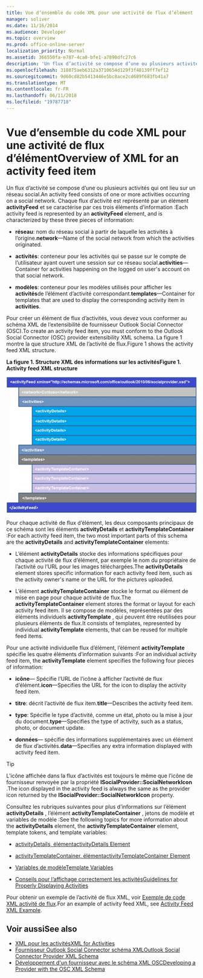 ```yaml
---
title: Vue d’ensemble du code XML pour une activité de flux d’élément
manager: soliver
ms.date: 11/16/2014
ms.audience: Developer
ms.topic: overview
ms.prod: office-online-server
localization_priority: Normal
ms.assetid: 366550fa-e787-4ca0-bfe1-a7890dfc27c6
description: 'Un flux d’activité se compose d’une ou plusieurs activités qui ont lieu sur un réseau social. Chaque flux d’activité est représenté par un élément activityFeed et se caractérise par ces trois éléments d’information :'
ms.openlocfilehash: 318875aeb6312a3710654d129f3f48139ff7ef12
ms.sourcegitcommit: 9d60cd82b5413446e5bc8ace2cd689f683fb41a7
ms.translationtype: MT
ms.contentlocale: fr-FR
ms.lasthandoff: 06/11/2018
ms.locfileid: "19787718"
---
```

# <a name="overview-of-xml-for-an-activity-feed-item"></a><span data-ttu-id="bbae9-104">Vue d’ensemble du code XML pour une activité de flux d’élément</span><span class="sxs-lookup"><span data-stu-id="bbae9-104">Overview of XML for an activity feed item</span></span>

<span data-ttu-id="bbae9-105">Un flux d’activité se compose d’une ou plusieurs activités qui ont lieu sur un réseau social.</span><span class="sxs-lookup"><span data-stu-id="bbae9-105">An activity feed consists of one or more activities occurring on a social network.</span></span> <span data-ttu-id="bbae9-106">Chaque flux d’activité est représenté par un élément **activityFeed** et se caractérise par ces trois éléments d’information :</span><span class="sxs-lookup"><span data-stu-id="bbae9-106">Each activity feed is represented by an **activityFeed** element, and is characterized by these three pieces of information:</span></span> 
  
- <span data-ttu-id="bbae9-107">**réseau**: nom du réseau social à partir de laquelle les activités à l’origine.</span><span class="sxs-lookup"><span data-stu-id="bbae9-107">**network**—Name of the social network from which the activities originated.</span></span>
    
- <span data-ttu-id="bbae9-108">**activités**: conteneur pour les activités qui se passe sur le compte de l’utilisateur ayant ouvert une session sur ce réseau social.</span><span class="sxs-lookup"><span data-stu-id="bbae9-108">**activities**—Container for activities happening on the logged on user's account on that social network.</span></span>
    
- <span data-ttu-id="bbae9-109">**modèles**: conteneur pour les modèles utilisés pour afficher les **activités**de l’élément d’activité correspondant.</span><span class="sxs-lookup"><span data-stu-id="bbae9-109">**templates**—Container for templates that are used to display the corresponding activity item in **activities**.</span></span>
    
<span data-ttu-id="bbae9-110">Pour créer un élément de flux d’activités, vous devez vous conformer au schéma XML de l’extensibilité de fournisseur Outlook Social Connector (OSC).</span><span class="sxs-lookup"><span data-stu-id="bbae9-110">To create an activity feed item, you must conform to the Outlook Social Connector (OSC) provider extensibility XML schema.</span></span> <span data-ttu-id="bbae9-111">La figure 1 montre la que structure XML de l’activité de flux.</span><span class="sxs-lookup"><span data-stu-id="bbae9-111">Figure 1 shows the activity feed XML structure.</span></span>
  
<span data-ttu-id="bbae9-112">**La figure 1. Structure XML des informations sur les activités**</span><span class="sxs-lookup"><span data-stu-id="bbae9-112">**Figure 1. Activity feed XML structure**</span></span>

![Structure XML d’activité](media/odc_ol14_ta_OSC_Fig06.gif)
  
<span data-ttu-id="bbae9-114">Pour chaque activité de flux d’élément, les deux composants principaux de ce schéma sont les éléments **activityDetails** et **activityTemplateContainer** :</span><span class="sxs-lookup"><span data-stu-id="bbae9-114">For each activity feed item, the two most important parts of this schema are the **activityDetails** and **activityTemplateContainer** elements:</span></span> 
  
- <span data-ttu-id="bbae9-115">L’élément **activityDetails** stocke des informations spécifiques pour chaque activité de flux d’élément, par exemple le nom du propriétaire de l’activité ou l’URL pour les images téléchargées.</span><span class="sxs-lookup"><span data-stu-id="bbae9-115">The **activityDetails** element stores specific information for each activity feed item, such as the activity owner's name or the URL for the pictures uploaded.</span></span> 
    
- <span data-ttu-id="bbae9-116">L’élément **activityTemplateContainer** stocke le format ou élément de mise en page pour chaque activité de flux.</span><span class="sxs-lookup"><span data-stu-id="bbae9-116">The **activityTemplateContainer** element stores the format or layout for each activity feed item.</span></span> <span data-ttu-id="bbae9-117">Il se compose de modèles, représentées par des éléments individuels **activityTemplate** , qui peuvent être réutilisées pour plusieurs éléments de flux.</span><span class="sxs-lookup"><span data-stu-id="bbae9-117">It consists of templates, represented by individual **activityTemplate** elements, that can be reused for multiple feed items.</span></span> 
    
<span data-ttu-id="bbae9-118">Pour une activité individuelle flux d’élément, l’élément **activityTemplate** spécifie les quatre éléments d’information suivants :</span><span class="sxs-lookup"><span data-stu-id="bbae9-118">For an individual activity feed item, the **activityTemplate** element specifies the following four pieces of information:</span></span> 
  
- <span data-ttu-id="bbae9-119">**icône**— Spécifie l’URL de l’icône à afficher l’activité de flux d’élément.</span><span class="sxs-lookup"><span data-stu-id="bbae9-119">**icon**—Specifies the URL for the icon to display the activity feed item.</span></span>
    
- <span data-ttu-id="bbae9-120">**titre**: décrit l’activité de flux item.</span><span class="sxs-lookup"><span data-stu-id="bbae9-120">**title**—Describes the activity feed item.</span></span>
    
- <span data-ttu-id="bbae9-121">**type**: Spécifie le type d’activité, comme un état, photo ou la mise à jour du document.</span><span class="sxs-lookup"><span data-stu-id="bbae9-121">**type**—Specifies the type of activity, such as a status, photo, or document update.</span></span>
    
- <span data-ttu-id="bbae9-122">**données**— spécifie des informations supplémentaires avec un élément de flux d’activités.</span><span class="sxs-lookup"><span data-stu-id="bbae9-122">**data**—Specifies any extra information displayed with activity feed item.</span></span>
    
> [!TIP]
> <span data-ttu-id="bbae9-123">L’icône affichée dans la flux d’activités est toujours le même que l’icône de fournisseur renvoyée par la propriété **ISocialProvider::SocialNetworkIcon** .</span><span class="sxs-lookup"><span data-stu-id="bbae9-123">The icon displayed in the activity feed is always the same as the provider icon returned by the **ISocialProvider::SocialNetworkIcon** property.</span></span> 
  
<span data-ttu-id="bbae9-124">Consultez les rubriques suivantes pour plus d’informations sur l’élément **activityDetails** , l’élément **activityTemplateContainer** , jetons de modèle et variables de modèle :</span><span class="sxs-lookup"><span data-stu-id="bbae9-124">See the following topics for more information about the **activityDetails** element, the **activityTemplateContainer** element, template tokens, and template variables:</span></span> 
  
- [<span data-ttu-id="bbae9-125">activityDetails, élément</span><span class="sxs-lookup"><span data-stu-id="bbae9-125">activityDetails Element</span></span>](activitydetails-element.md)
    
- [<span data-ttu-id="bbae9-126">activityTemplateContainer, élément</span><span class="sxs-lookup"><span data-stu-id="bbae9-126">activityTemplateContainer Element</span></span>](activitytemplatecontainer-element.md)
    
- [<span data-ttu-id="bbae9-127">Variables de modèle</span><span class="sxs-lookup"><span data-stu-id="bbae9-127">Template Variables</span></span>](template-variables.md)
    
- [<span data-ttu-id="bbae9-128">Conseils pour l’affichage correctement les activités</span><span class="sxs-lookup"><span data-stu-id="bbae9-128">Guidelines for Properly Displaying Activities</span></span>](guidelines-for-properly-displaying-activities.md)
    
<span data-ttu-id="bbae9-129">Pour obtenir un exemple de l’activité de flux XML, voir [Exemple de code XML activité de flux](activity-feed-xml-example.md).</span><span class="sxs-lookup"><span data-stu-id="bbae9-129">For an example of activity feed XML, see [Activity Feed XML Example](activity-feed-xml-example.md).</span></span>
  
## <a name="see-also"></a><span data-ttu-id="bbae9-130">Voir aussi</span><span class="sxs-lookup"><span data-stu-id="bbae9-130">See also</span></span>

- [<span data-ttu-id="bbae9-131">XML pour les activités</span><span class="sxs-lookup"><span data-stu-id="bbae9-131">XML for Activities</span></span>](xml-for-activities.md) 
- [<span data-ttu-id="bbae9-132">Fournisseur Outlook Social Connector schéma XML</span><span class="sxs-lookup"><span data-stu-id="bbae9-132">Outlook Social Connector Provider XML Schema</span></span>](outlook-social-connector-provider-xml-schema.md)
- [<span data-ttu-id="bbae9-133">Développement d'un fournisseur avec le schéma XML OSC</span><span class="sxs-lookup"><span data-stu-id="bbae9-133">Developing a Provider with the OSC XML Schema</span></span>](developing-a-provider-with-the-osc-xml-schema.md)

